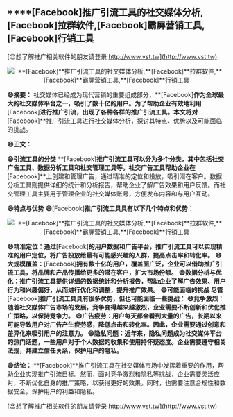 ## ****[Facebook]**推广引流工具的社交媒体分析,**[Facebook]**拉群软件,**[Facebook]**霸屏营销工具,**[Facebook]**行销工具**

[😍想了解推广相关软件的朋友请登录 http://www.vst.tw](http://www.vst.tw)

 <center><img src="https://vst.tw/MP4/tuiguang/png/6.png" alt="**[Facebook]**推广引流工具的社交媒体分析,**[Facebook]**拉群软件,**[Facebook]**霸屏营销工具,**[Facebook]**行销工具"></center>

**😄摘要：**
社交媒体已经成为现代营销的重要组成部分，**[Facebook]**作为全球最大的社交媒体平台之一，吸引了数十亿的用户。为了帮助企业有效地利用**[Facebook]**进行推广引流，出现了各种各样的推广引流工具。本文将对**[Facebook]**推广引流工具进行社交媒体分析，探讨其特点、优势以及可能面临的挑战。

**😄正文：**

**😄引流工具的分类**
**[Facebook]**推广引流工具可以分为多个分类，其中包括社交广告工具、数据分析工具和社交管理工具等。社交广告工具帮助企业在**[Facebook]**上创建和管理广告，通过精准的定位和投放，吸引潜在客户。数据分析工具则提供详细的统计和分析报告，帮助企业了解广告效果和用户反馈。而社交管理工具主要用于管理企业的社交媒体账号，方便发布内容和与用户互动。

**😄特点与优势**
**😄**[Facebook]**推广引流工具具有以下几个特点和优势：**

 <center><img src="https://vst.tw/MP4/tuiguang/png/1.png" alt="**[Facebook]**推广引流工具的社交媒体分析,**[Facebook]**拉群软件,**[Facebook]**霸屏营销工具,**[Facebook]**行销工具"></center>

**😄精准定位：通过**[Facebook]**的用户数据和广告平台，推广引流工具可以实现精准的用户定位，将广告投放给最有可能感兴趣的人群，提高点击率和转化率。**
**😄大规模覆盖：**[Facebook]**拥有数十亿的用户，覆盖面广泛，企业可以借助推广引流工具，将品牌和产品传播给更多的潜在客户，扩大市场份额。**
**😄数据分析与优化：推广引流工具提供详细的数据统计和分析报告，帮助企业了解广告效果、用户行为和兴趣偏好，从而进行优化和调整，提升推广效果。**
**😄可能面临的挑战 尽管**[Facebook]**推广引流工具具有很多优势，但也可能面临一些挑战：**
**😄竞争激烈：随着社交媒体广告市场的发展，竞争变得越来越激烈，企业需要不断创新和优化推广策略，以保持竞争力。**
**😄广告疲劳：用户每天都会看到大量的广告，长期以来可能导致用户对广告产生疲劳感，降低点击和转化率。因此，企业需要通过创意和差异化来吸引用户的注意力。**
**😄隐私问题：近年来，隐私问题成为社交媒体平台的热门话题，一些用户对于个人数据的收集和使用持怀疑态度。企业需要遵守相关法规，并建立信任关系，保护用户的隐私。**

**😄结论：**
**[Facebook]**推广引流工具在社交媒体市场中发挥着重要的作用，帮助企业实现推广引流目标。然而，面对竞争激烈和隐私等挑战，企业需要灵活应对，不断优化自身的推广策略，以获得更好的效果。同时，也需要注意合规性和数据安全，保护用户的利益和隐私。

[😍想了解推广相关软件的朋友请登录 http://www.vst.tw](http://www.vst.tw)



